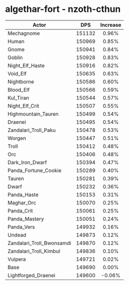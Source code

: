 # algethar-fort - nzoth-cthun
| Actor | DPS | Increase |
|---|:---:|:---:|
|Mechagnome|151132|0.96%|
|Human|150969|0.85%|
|Gnome|150941|0.84%|
|Goblin|150928|0.83%|
|Night_Elf_Haste|150916|0.82%|
|Void_Elf|150635|0.63%|
|Nightborne|150586|0.60%|
|Blood_Elf|150566|0.59%|
|Kul_Tiran|150544|0.57%|
|Night_Elf_Crit|150507|0.55%|
|Highmountain_Tauren|150499|0.54%|
|Draenei|150495|0.54%|
|Zandalari_Troll_Paku|150478|0.53%|
|Worgen|150447|0.51%|
|Troll|150412|0.48%|
|Orc|150406|0.48%|
|Dark_Iron_Dwarf|150394|0.47%|
|Panda_Fortune_Cookie|150289|0.40%|
|Tauren|150281|0.39%|
|Dwarf|150232|0.36%|
|Panda_Haste|150153|0.31%|
|Maghar_Orc|150070|0.25%|
|Panda_Crit|150061|0.25%|
|Panda_Mastery|150051|0.24%|
|Panda_Vers|149932|0.16%|
|Undead|149873|0.12%|
|Zandalari_Troll_Bwonsamdi|149870|0.12%|
|Zandalari_Troll_Kimbul|149836|0.10%|
|Vulpera|149721|0.02%|
|Base|149690|0.00%|
|Lightforged_Draenei|149600|-0.06%|
